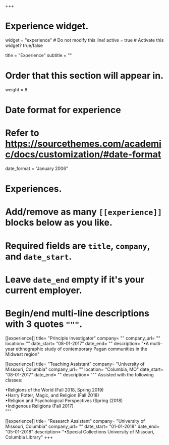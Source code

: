 +++
# Experience widget.
widget = "experience"  # Do not modify this line!
active = true  # Activate this widget? true/false

title = "Experience"
subtitle = ""

# Order that this section will appear in.
weight = 8

# Date format for experience
#   Refer to https://sourcethemes.com/academic/docs/customization/#date-format
date_format = "January 2006"

# Experiences.
#   Add/remove as many `[[experience]]` blocks below as you like.
#   Required fields are `title`, `company`, and `date_start`.
#   Leave `date_end` empty if it's your current employer.
#   Begin/end multi-line descriptions with 3 quotes `"""`.
[[experience]]
  title= "Principle Investigator"
  company= ""
  company_url= ""
  location= ""
  date_start= "08-01-2017"
  date_end= ""
  description= "•A multi-year ethnographic study of contemporary Pagan communities in the Midwest region"
  
[[experience]]
  title= "Teaching Assistant"
  company= "University of Missouri, Columbia"
  company_url= ""
  location= "Columbia, MO"
  date_start= "08-01-2017"
  date_end= ""
  description= """
  Assisted with the following classes:  
    
  •Religions of the World (Fall 2018, Spring 2019)  
  •Harry Potter, Magic, and Religion (Fall 2018)  
  •Religion and Psychological Perspectives (Spring (2018)  
  •Indigenous Religions (Fall 2017)  
  """
  
[[experience]]
  title= "Research Assistant"
  company= "University of Missouri, Columbia"
  company_url= ""
  date_start= "01-01-2018"
  date_end= "05-01-2018"
  description= "•Special Collections University of Missouri, Columbia Library"
+++
